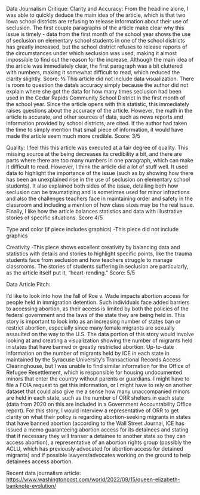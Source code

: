 Data Journalism Critique:
Clarity and Accuracy:
From the headline alone, I was able to quickly deduce the main idea of the article, which is that two Iowa school districts are refusing to release information about their use of seclusion. The first couple paragraphs of the article make clear why this issue is timely - data from the first month of the school year shows the use of seclusion on elementary school students in one of the school districts has greatly increased, but the school district refuses to release reports of the circumstances under which seclusion was used, making it almost impossible to find out the reason for the increase. Although the main idea of the article was immediately clear, the first paragraph was a bit cluttered with numbers, making it somewhat difficult to read, which reduced the clarity slightly. Score: ⅘
This article did not include data visualization.
There is room to question the data’s accuracy simply because the author did not explain where she got the data for how many times seclusion had been used in the Cedar Rapids Community School District in the first month of the school year. Since the article opens with this statistic, this immediately raises questions about the accuracy of the article. However, the math in the article is accurate, and other sources of data, such as news reports and information provided by school districts, are cited. If the author had taken the time to simply mention that small piece of information, it would have made the article seem much more credible. Score: 3/5

Quality: 
I feel this this article was executed at a fair degree of quality. This missing source at the being decreases its credibility a bit, and there are parts where there are too many numbers in one paragraph, which can make it difficult to read. However, I think the article did a lot of stuff well. It used data to highlight the importance of the issue (such as by showing how there has been an unexplained rise in the use of seclusion on elementary school students). It also explained both sides of the issue, detailing both how seclusion can be traumatizing and is sometimes used for minor infractions and also the challenges teachers face in maintaining order and safety in the classroom and including a mention of how class sizes may be the real issue. Finally, I like how the article balances statistics and data with illustrative stories of specific situations. Score 4/5


Type and color (if piece includes graphics)
-This piece did not include graphics

Creativity
-This piece shows excellent creativity by balancing data and statistics with details and stories to highlight specific points, like the trauma students face from seclusion and how teachers struggle to manage classrooms. The stories of students suffering in seclusion are particularly, as the article itself put it, “heart-rending.” Score: 5/5
 

Data Article Pitch:

I’d like to look into how the fall of Roe v. Wade impacts abortion access for people held in immigration detention. Such individuals face added barriers to accessing abortion, as their access is limited by both the policies of the federal government and the laws of the state they are being held in. This story is important to look into as an increasing number of states ban or restrict abortion, especially since many female migrants are sexually assaulted on the way to the U.S. The data portion of this story would involve looking at and creating a visualization showing the number of migrants held in states that have banned or greatly restricted abortion. Up-to-date information on the number of migrants held by ICE in each state in maintained by the 
Syracuse University’s Transactional Records Access Clearinghouse, but I was unable to find similar information for the Office of Refugee Resettlement, which is responsible for housing undocumented minors that enter the country without parents or guardians. I might have to file a FOIA request to get this information, or I might have to rely on another dataset that could also give me a sense how many unaccompanied minors are held in each state, such as the number of ORR shelters in each state (data from 2020 on this are included in a Government Accountability Office report). For this story, I would interview a representative of ORR to get clarity on what their policy is regarding abortion-seeking migrants in states that have banned abortion (according to the Wall Street Journal, ICE has issued a memo guaranteeing abortion access for its detainees and stating that if necessary they will transer a detainee to another state so they can access abortion), a representative of an abortion rights group (possibly the ACLU, which has previously advocated for abortion access for detained migrants) and if possible lawyers/advocates working on the ground to help detainees access abortion.

Recent data journalism article:
https://www.washingtonpost.com/world/2022/09/15/queen-elizabeth-banknote-evolution/


